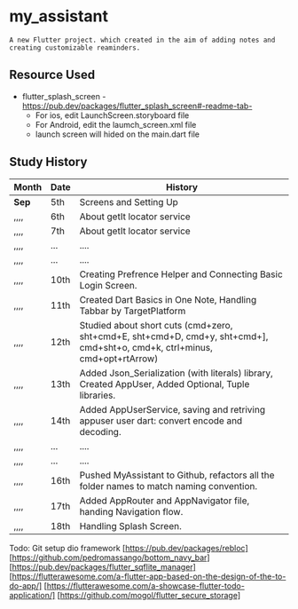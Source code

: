 # my_assistant
    A new Flutter project. which created in the aim of adding notes and creating customizable reaminders. 

## Resource Used 
- flutter_splash_screen - https://pub.dev/packages/flutter_splash_screen#-readme-tab-
    - For ios, edit LaunchScreen.storyboard file
    - For Android, edit the laumch_screen.xml file 
    - launch screen will hided on the main.dart file 

## Study History 

Month    | Date     | History
---------|----------|---------
 **Sep** | 5th      | Screens and Setting Up
 ,,,,    | 6th      | About getIt locator service 
 ,,,,    | 7th      | About getIt locator service 
 ,,,,    | ...      | ....
 ,,,,    | ...      | ....
 ,,,,    | 10th     | Creating Prefrence Helper and Connecting Basic Login Screen. 
 ,,,,    | 11th     | Created Dart Basics in One Note, Handling Tabbar by TargetPlatform
 ,,,,    | 12th     | Studied about short cuts (cmd+zero, sht+cmd+E, sht+cmd+D, cmd+y, sht+cmd+], cmd+sht+o, cmd+k, ctrl+minus, cmd+opt+rtArrow)
 ,,,,    | 13th     | Added Json_Serialization (with literals) library, Created AppUser, Added Optional, Tuple libraries. 
 ,,,,    | 14th     | Added AppUserService, saving and retriving appuser user dart: convert encode and decoding.
 ,,,,    | ...      | ....
 ,,,,    | ...      | ....
 ,,,,    | 16th     | Pushed MyAssistant to Github, refactors all the folder names to match naming convention. 
 ,,,,    | 17th     | Added AppRouter and AppNavigator file, handing Navigation flow. 
 ,,,,    | 18th     | Handling Splash Screen. 


Todo: 
Git setup 
dio framework 
[https://pub.dev/packages/rebloc] 
[https://github.com/pedromassango/bottom_navy_bar]
[https://pub.dev/packages/flutter_sqflite_manager]
[https://flutterawesome.com/a-flutter-app-based-on-the-design-of-the-to-do-app/]
[https://flutterawesome.com/a-showcase-flutter-todo-application/]
[https://github.com/mogol/flutter_secure_storage]
